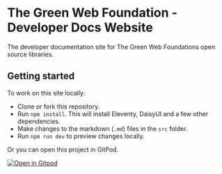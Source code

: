 # The Green Web Foundation - Developer Docs Website

The developer documentation site for The Green Web Foundations open source libraries.

## Getting started

To work on this site locally:

- Clone or fork this repository.
- Run `npm install`. This will install Eleventy, DaisyUI and a few other dependencies.
- Make changes to the markdown (`.md`) files in the `src` folder.
- Run `npm run dev` to preview changes locally.

Or you can open this project in GitPod.

[![Open in Gitpod](https://gitpod.io/button/open-in-gitpod.svg)](https://gitpod.io/#https://github.com/thegreenwebfoundation/developer-docs)